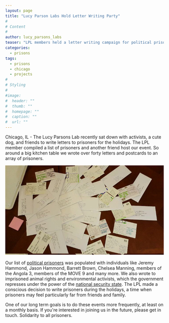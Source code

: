 ```yaml
---
layout: page
title: "Lucy Parson Labs Hold Letter Writing Party"
#
# Content
#
author: lucy_parsons_labs
teaser: "LPL members held a letter writing campaign for political prisoners."
categories:
  - prisons
tags:
  - prisons
  - chicago
  - projects
#
# Styling
#
#image:
#  header: ""
#  thumb: ""
#  homepage: ""
#  caption: ""
#  url: ""
---
```


Chicago, IL - The Lucy Parsons Lab recently sat down with activists, a cute dog, and friends to write letters to prisoners for the holidays. The LPL member compiled a list of prisoners and another friend host our event. So around a big kitchen table we wrote over forty letters and postcards to an array of prisoners.

<img src="/images/letterwriting.jpg" alt="letters" class="inline"/>

Our list of <a href="https://pad.riseup.net/p/U2nmEyP1sGAi" target="_blank">political prisoners</a> was populated with individuals like Jeremy Hammond, Jason Hammond, Barrett Brown, Chelsea Manning, members of the Angola 3, members of the MOVE 9 and many more. We also wrote to imprisoned animal rights and environmental activists, which the government represses under the power of the <a href="https://theintercept.com/2015/07/28/dylan-roof-terrorist-animal-rights-activists-free-minks/" target="_blank">national security state</a>. The LPL made a conscious decision to write prisoners during the holidays, a time when prisoners may feel particularly far from friends and family.  

One of our long term goals is to do these events more frequently, at least on a monthly basis. If you're interested in joining us in the future, please get in touch. Solidarity to all prisoners.
